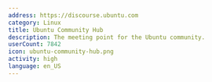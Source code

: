 ```yaml
---
address: https://discourse.ubuntu.com
category: Linux
title: Ubuntu Community Hub
description: The meeting point for the Ubuntu community.
userCount: 7842
icon: ubuntu-community-hub.png
activity: high
language: en_US
---
```

